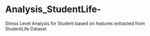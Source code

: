 # Analysis_StudentLife-
Stress Level Analysis for Student based on features extracted from StudentLife Dataset
